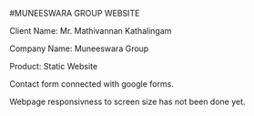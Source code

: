 #MUNEESWARA GROUP WEBSITE

Client Name: Mr. Mathivannan Kathalingam

Company Name: Muneeswara Group

Product: Static Website

Contact form connected with google forms.

Webpage responsivness to screen size has not been done yet. 
